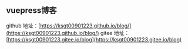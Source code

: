 ## vuepress博客
github 地址：[https://ksgt00901223.github.io/blog/](https://ksgt00901223.github.io/blog/)
gitee 地址：[https://ksgt00901223.gitee.io/blog](https://ksgt00901223.gitee.io/blog)